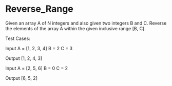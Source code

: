 # Reverse_Range

Given an array A of N integers and also given two integers B and C. Reverse the elements of the array A within the given inclusive range [B, C].

Test Cases:

 Input
 A = [1, 2, 3, 4]
 B = 2
 C = 3
 
 Output
 [1, 2, 4, 3]

 Input
 A = [2, 5, 6]
 B = 0
 C = 2
 
 Output
 [6, 5, 2]


